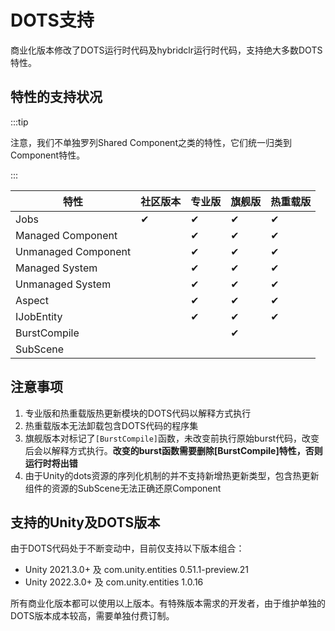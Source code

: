 # DOTS支持


商业化版本修改了DOTS运行时代码及hybridclr运行时代码，支持绝大多数DOTS特性。


## 特性的支持状况

:::tip

注意，我们不单独罗列Shared Component之类的特性，它们统一归类到Component特性。

:::

|特性|社区版本|专业版|旗舰版|热重载版|
|-|-|-|-|-|
|Jobs|✔|✔|✔|✔|
|Managed Component||✔|✔|✔|
|Unmanaged Component||✔|✔|✔|
|Managed System||✔|✔|✔|
|Unmanaged System||✔|✔|✔|
|Aspect||✔|✔|✔|
|IJobEntity||✔|✔|✔|
|BurstCompile|||✔||
|SubScene|||||

## 注意事项

1. 专业版和热重载版热更新模块的DOTS代码以解释方式执行
2. 热重载版本无法卸载包含DOTS代码的程序集
3. 旗舰版本对标记了`[BurstCompile]`函数，未改变前执行原始burst代码，改变后会以解释方式执行。**改变的burst函数需要删除[BurstCompile]特性，否则运行时将出错**
4. 由于Unity的dots资源的序列化机制的并不支持新增热更新类型，包含热更新组件的资源的SubScene无法正确还原Component

## 支持的Unity及DOTS版本

由于DOTS代码处于不断变动中，目前仅支持以下版本组合：

- Unity 2021.3.0+ 及 com.unity.entities 0.51.1-preview.21
- Unity 2022.3.0+ 及 com.unity.entities 1.0.16

所有商业化版本都可以使用以上版本。有特殊版本需求的开发者，由于维护单独的DOTS版本成本较高，需要单独付费订制。
